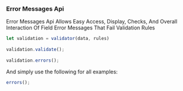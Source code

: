 ### Error Messages Api
Error Messages Api Allows Easy Access, Display, Checks, And Overall Interaction Of Field Error Messages That Fail Validation Rules 

```js
let validation = validator(data, rules)
    
validation.validate();
    
validation.errors();
```

And simply use the following for all examples:
```js
errors(); 
```
